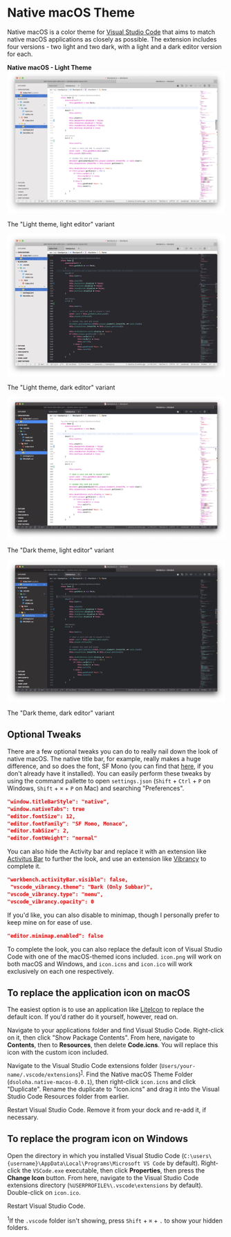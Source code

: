 # Native macOS Theme

Native macOS is a color theme for [Visual Studio Code](https://code.visualstudio.com) that aims to match native macOS applications as closely as possible. The extension includes four versions - two light and two dark, with a light and a dark editor version for each.

**Native macOS - Light Theme**
![Light theme, light editor](/images/light-theme-light-editor.png "Light theme, light editor")
<figcaption>The "Light theme, light editor" variant</figcaption>

![Light theme, dark editor](/images/light-theme-dark-editor.png "Light theme, dark editor")
<figcaption>The "Light theme, dark editor" variant</figcaption>

![Dark theme, light editor](/images/dark-theme-light-editor.png "Dark theme, light editor")
<figcaption>The "Dark theme, light editor" variant</figcaption>

![Dark theme, dark editor](/images/dark-theme-dark-editor.png "Dark theme, dark editor")
<figcaption>The "Dark theme, dark editor" variant</figcaption>

## Optional Tweaks

There are a few optional tweaks you can do to really nail down the look of native macOS. The native title bar, for example, really makes a huge difference, and so does the font, SF Mono (you can find that [here](https://developer.apple.com/fonts/), if you don't already have it installed). You can easily perform these tweaks by using the command pallette to open `settings.json` (`Shift` + `Ctrl` + `P` on Windows, `Shift` + `⌘` + `P` on Mac) and searching "Preferences".

```json
"window.titleBarStyle": "native",
"window.nativeTabs": true
"editor.fontSize": 12,
"editor.fontFamily": "SF Mono, Monaco",
"editor.tabSize": 2,
"editor.fontWeight": "normal"
```

You can also hide the Activity bar and replace it with an extension like [Activitus Bar](https://marketplace.visualstudio.com/items?itemName=Gruntfuggly.activitusbar) to further the look, and use an extension like [Vibrancy](https://marketplace.visualstudio.com/items?itemName=eyhn.vscode-vibrancy) to complete it.

```json
"workbench.activityBar.visible": false,
 "vscode_vibrancy.theme": "Dark (Only Subbar)",
"vscode_vibrancy.type": "menu",
"vscode_vibrancy.opacity": 0
```

If you'd like, you can also disable to minimap, though I personally prefer to keep mine on for ease of use.

```json
"editor.minimap.enabled": false
```

To complete the look, you can also replace the default icon of Visual Studio Code with one of the macOS-themed icons included. `icon.png` will work on both macOS and Windows, and `icon.icns` and `icon.ico` will work exclusively on each one respectively.

## To replace the application icon on macOS

The easiest option is to use an application like [LiteIcon](https://freemacsoft.net/liteicon/) to replace the default icon. If you'd rather do it yourself, however, read on.

Navigate to your applications folder and find Visual Studio Code. Right-click on it, then click "Show Package Contents". From here, navigate to **Contents**, then to **Resources**, then delete **Code.icns**. You will replace this icon with the custom icon included.

Navigate to the Visual Studio Code extensions folder (`Users/your-name/.vscode/extensions`)<sup>[1](#hidden-folders)</sup>. Find the Native macOS Theme Folder (`dsoloha.native-macos-0.0.1`), then right-click `icon.icns` and click "Duplicate". Rename the duplicate to "Icon.icns" and drag it into the Visual Studio Code Resources folder from earlier.

Restart Visual Studio Code. Remove it from your dock and re-add it, if necessary.

## To replace the program icon on Windows

Open the directory in which you installed Visual Studio Code (`C:\users\{username}\AppData\Local\Programs\Microsoft VS Code` by default). Right-click the `VSCode.exe` executable, then click **Properties**, then press the **Change Icon** button. From here, navigate to the Visual Studio Code extensions directory (`%USERPROFILE%\.vscode\extensions` by default). Double-click on `icon.ico`.

Restart Visual Studio Code.

<sup id="hidden-folders">1</sup>If the `.vscode` folder isn't showing, press `Shift` + `⌘` + `.` to show your hidden folders.
